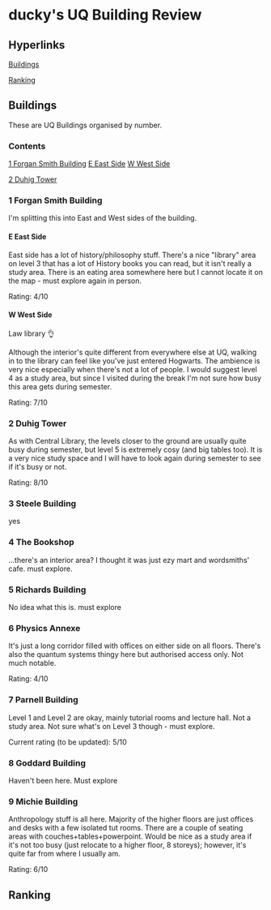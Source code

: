 # ducky's UQ Building Review

## Hyperlinks

[Buildings](#Buildings)

[Ranking](#Ranking)

## Buildings

These are UQ Buildings organised by number.

### Contents

[1 Forgan Smith Building](#1-Forgan-Smith-Building)
	[E East Side](#E-East-Side)
	[W West Side](#W-West-Side)

[2 Duhig Tower](#2-Duhig-Tower)



### 1 Forgan Smith Building

I'm splitting this into East and West sides of the building.

#### E East Side

East side has a lot of history/philosophy stuff. There's a nice "library" area on level 3 that has a lot of History books you can read, but it isn't really a study area. There is an eating area somewhere here but I cannot locate it on the map - must explore again in person.

Rating: 4/10

#### W West Side

Law library :ok_hand:

Although the interior's quite different from everywhere else at UQ, walking in to the library can feel like you've just entered Hogwarts. The ambience is very nice especially when there's not a lot of people. I would suggest level 4 as a study area, but since I visited during the break I'm not sure how busy this area gets during semester.

Rating: 7/10

### 2 Duhig Tower

As with Central Library, the levels closer to the ground are usually quite busy during semester, but level 5 is extremely cosy (and big tables too). It is a very nice study space and I will have to look again during semester to see if it's busy or not.

Rating: 8/10

### 3 Steele Building

yes

### 4 The Bookshop

...there's an interior area? I thought it was just ezy mart and wordsmiths' cafe. must explore.

### 5 Richards Building

No idea what this is. must explore

### 6 Physics Annexe

It's just a long corridor filled with offices on either side on all floors. There's also the quantum systems thingy here but authorised access only. Not much notable.

Rating: 4/10

### 7 Parnell Building

Level 1 and Level 2 are okay, mainly tutorial rooms and lecture hall. Not a study area. Not sure what's on Level 3 though - must explore.

Current rating (to be updated): 5/10

### 8 Goddard Building

Haven't been here. Must explore

### 9 Michie Building

Anthropology stuff is all here. Majority of the higher floors are just offices and desks with a few isolated tut rooms. There are a couple of seating areas with couches+tables+powerpoint. Would be nice as a study area if it's not too busy (just relocate to a higher floor, 8 storeys); however, it's quite far from where I usually am.

Rating: 6/10



## Ranking

